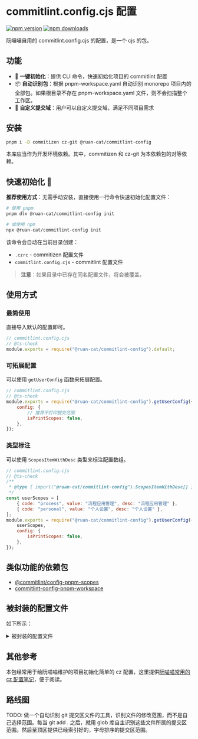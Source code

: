 # commitlint.config.cjs 配置

<!-- automd:badges color="yellow" name="@ruan-cat/commitlint-config" -->

[![npm version](https://img.shields.io/npm/v/@ruan-cat/commitlint-config?color=yellow)](https://npmjs.com/package/@ruan-cat/commitlint-config)
[![npm downloads](https://img.shields.io/npm/dm/@ruan-cat/commitlint-config?color=yellow)](https://npm.chart.dev/@ruan-cat/commitlint-config)

<!-- /automd -->

阮喵喵自用的 commitlint.config.cjs 的配置，是一个 cjs 的包。

## 功能

- 🚀 **一键初始化**：提供 CLI 命令，快速初始化项目的 commitlint 配置
- 📦 **自动识别包**：根据 pnpm-workspace.yaml 自动识别 monorepo 项目内的全部包。如果根目录不存在 pnpm-workspace.yaml 文件，则不会扫描整个工作区。
- 🎯 **自定义提交域**：用户可以自定义提交域，满足不同项目需求

## 安装

```bash
pnpm i -D commitizen cz-git @ruan-cat/commitlint-config
```

本库应当作为开发环境依赖。其中，commitizen 和 cz-git 为本依赖包的对等依赖。

## 快速初始化 🚀

**推荐使用方式**：无需手动安装，直接使用一行命令快速初始化配置文件：

```bash
# 使用 pnpm
pnpm dlx @ruan-cat/commitlint-config init

# 或使用 npm
npx @ruan-cat/commitlint-config init
```

该命令会自动在当前目录创建：

- `.czrc` - commitizen 配置文件
- `commitlint.config.cjs` - commitlint 配置文件

> **注意**：如果目录中已存在同名配置文件，将会被覆盖。

## 使用方式

### 最简使用

直接导入默认的配置即可。

```js
// commitlint.config.cjs
// @ts-check
module.exports = require("@ruan-cat/commitlint-config").default;
```

### 可拓展配置

可以使用 `getUserConfig` 函数来拓展配置。

<!-- automd:file src="./templates/commitlint.config.cjs" code -->

```cjs [commitlint.config.cjs]
// commitlint.config.cjs
// @ts-check
module.exports = require("@ruan-cat/commitlint-config").getUserConfig({
	config: {
		// 推荐不打印提交范围
		isPrintScopes: false,
	},
});
```

<!-- /automd -->

### 类型标注

可以使用 `ScopesItemWithDesc` 类型来标注配置数组。

```js
// commitlint.config.cjs
// @ts-check
/**
 * @type { import("@ruan-cat/commitlint-config").ScopesItemWithDesc[] }
 */
const userScopes = [
	{ code: "process", value: "流程应用管理", desc: "流程应用管理" },
	{ code: "personal", value: "个人设置", desc: "个人设置" },
];
module.exports = require("@ruan-cat/commitlint-config").getUserConfig({
	userScopes,
	config: {
		isPrintScopes: false,
	},
});
```

## 类似功能的依赖包

- [@commitlint/config-pnpm-scopes](https://npm.im/@commitlint/config-pnpm-scopes)
- [commitlint-config-pnpm-workspace](https://npm.im/commitlint-config-pnpm-workspace)

## 被封装的配置文件

如下所示：

<details>

<summary>
被封装的配置文件
</summary>

<!-- prettier-ignore-start -->
<!-- automd:file src="./src/config.ts" code -->

```ts [config.ts]
import { type UserConfig } from "cz-git";
import { convertCommitTypesToCzGitFormat } from "./utils.ts";

/**
 * @description
 * 这个配置文件不能使用ts格式 ts不被支持
 *
 * 该配置没有 scopes 范围
 *
 * @see https://cz-git.qbb.sh/zh/config/#中英文对照模板
 * @see https://cz-git.qbb.sh/zh/recipes/#
 */
export const config: UserConfig = {
	rules: {
		// @see: https://commitlint.js.org/#/reference-rules
	},
	prompt: {
		alias: { fd: "docs: fix typos" },

		messages: {
			type: "选择你要提交的类型 :",
			scope: "选择一个提交范围（可选）:",
			customScope: "请输入自定义的提交范围 :",
			subject: "填写简短精炼的变更描述 :\n",
			body: '填写更加详细的变更描述（可选）。使用 "|" 换行 :\n',
			breaking: '列举非兼容性重大的变更（可选）。使用 "|" 换行 :\n',
			footerPrefixesSelect: "选择关联issue前缀（可选）:",
			customFooterPrefix: "输入自定义issue前缀 :",
			footer: "列举关联issue (可选) 例如: #31, #I3244 :\n",
			confirmCommit: "是否提交或修改commit ?",
		},

		/**
		 * 基于monorepo内项目，决定提交范围域
		 *
		 * 该配置可以用 getUserConfig 函数设置
		 */
		// scopes,

		// https://cz-git.qbb.sh/zh/recipes/#多选模式
		enableMultipleScopes: true,
		scopeEnumSeparator: ",",

		allowCustomScopes: true,
		allowEmptyScopes: true,
		customScopesAlign: "bottom",
		customScopesAlias: "custom",
		emptyScopesAlias: "empty",

		types: convertCommitTypesToCzGitFormat(),
		useEmoji: true,
		emojiAlign: "center",
		useAI: false,
		aiNumber: 1,
		themeColorCode: "",

		upperCaseSubject: false,
		/** 允许使用破坏性变更的标记 */
		markBreakingChangeMode: true,
		allowBreakingChanges: ["feat", "fix"],
		breaklineNumber: 100,
		breaklineChar: "|",
		skipQuestions: [],
		issuePrefixes: [
			// 如果使用 gitee 作为开发管理
			{ value: "link", name: "link:     链接 ISSUES 进行中" },
			{ value: "closed", name: "closed:   标记 ISSUES 已完成" },
		],
		customIssuePrefixAlign: "top",
		emptyIssuePrefixAlias: "skip",
		customIssuePrefixAlias: "custom",
		allowCustomIssuePrefix: true,
		allowEmptyIssuePrefix: true,
		confirmColorize: true,
		scopeOverrides: undefined,
		defaultBody: "",
		defaultIssues: "",
		defaultScope: "",
		defaultSubject: "",
	},
};
```

<!-- /automd -->
<!-- prettier-ignore-end -->

## 提交类型 commit-types.ts

<!-- automd:file src="./src/commit-types.ts" code -->

```ts [commit-types.ts]
import { CommitType } from "./type.ts";

export const commitTypes: CommitType[] = [
	{
		emoji: "✨",
		type: "feat",
		description: "新增功能 | A new feature",
	},
	{
		emoji: "🐞",
		type: "fix",
		description: "修复缺陷 | A bug fix",
	},
	{
		emoji: "📃",
		type: "docs",
		description: "文档更新 | Documentation only changes",
	},
	{
		emoji: "📦",
		type: "deps",
		description: "依赖更新",
	},
	{
		emoji: "🧪",
		type: "test",
		description: "测试相关 | Adding missing tests or correcting existing tests",
	},
	{
		emoji: "🔧",
		type: "build",
		description: "构建相关 | Changes that affect the build system or external dependencies",
	},
	{
		emoji: "🐎",
		type: "ci",
		description: "持续集成 | Changes to our CI configuration files and scripts",
	},
	{
		emoji: "📢",
		type: "publish",
		description: "发包 | 依赖包发布版本。",
	},
	{
		emoji: "🦄",
		type: "refactor",
		description: "代码重构 | A code change that neither fixes a bug nor adds a feature",
	},
	{
		emoji: "🎈",
		type: "perf",
		description: "性能提升 | A code change that improves performance",
	},
	{
		emoji: "🎉",
		type: "init",
		description: "初始化 | 项目初始化。",
	},
	{
		emoji: "⚙️",
		type: "config",
		description: "更新配置 | 配置更新。通用性的配置更新。",
	},
	{
		emoji: "🐳",
		type: "chore",
		description: "其他修改 | Other changes that do not modify src or test files",
	},
	{
		emoji: "↩",
		type: "revert",
		description: "回退代码 | Revert to a commit",
	},
	{
		emoji: "🗑",
		type: "del",
		description: "删除垃圾 | 删除无意义的东西，注释，文件，代码段等。",
	},
	{
		emoji: "🌐",
		type: "i18n",
		description: "国际化 | 专门设置国际化的翻译文本。",
	},
	{
		emoji: "🌈",
		type: "style",
		description: "代码格式 | Changes that do not affect the meaning of the code",
	},
	{
		emoji: "🤔",
		type: "save-file",
		description:
			"保存文件 | 文件保存类型。仅仅是为了保存文件。有时候会需要紧急提交，并快速切换分支。此时就需要提交代码。并保存文件。",
	},
	// 暂不需要该提交类型。
	// {
	// 	emoji: "✋",
	// 	type: "main-pull-update",
	// 	description: "主分支拉取更新 | 主分支拉取更新。",
	// },
	// {
	// 	emoji: "⏩",
	// 	type: "mark-progress",
	// 	description: "标记进度 | 标记进度。",
	// },
];
```

<!-- /automd -->

## 常用提交范围 common-scopes.ts

<!-- automd:file src="./src/common-scopes.ts" code -->

```ts [common-scopes.ts]
/**
 * 用户自己额外配置的范围项 拆分出表述文本的配置项
 * @description
 */
export type ScopesItemWithDesc = {
	/** 输入时的提示词 */
	code: string;

	/** 最终显示在 git commit 的文本 */
	value: string;

	/** 表述文本 */
	desc: string;
};

/**
 * 常用的范围配置
 * @description
 * 该配置是为了提供更多的范围配置，以便于更好的管理提交范围。
 *
 * 这里罗列一些高频更改配置的文件，并定位为专门的提交范围。
 *
 * 这些配置范围，大多数是从具体项目中 不断提炼出来的常用范围
 */
export const commonScopes: ScopesItemWithDesc[] = [
	{
		code: "config",
		value: "config",
		desc: "各种配置文件",
	},
	{
		code: "turbo",
		value: "turbo",
		desc: "任务调度器",
	},
	{
		code: "root",
		value: "root",
		desc: "根目录",
	},
	{
		code: "package.json",
		value: "package.json",
		desc: "包配置",
	},
	{
		code: "vite.config.js/ts",
		value: "vite",
		desc: "vite打包工具配置",
	},
	{
		code: "vitepress",
		value: "文档配置",
		desc: "vitepress文档工具配置",
	},
	{
		code: "commitlint.config.cjs",
		value: "commitlint",
		desc: "cz配置，即git提交工具的配置",
	},
	{
		code: "tsconfig",
		value: "tsc",
		desc: "typescript项目配置",
	},
	{
		code: "router",
		value: "router",
		desc: "路由配置",
	},
	{
		code: "vscode/settings.json",
		value: "vsc",
		desc: "vscode配置",
	},
	{
		code: "i18n",
		value: "i18n",
		desc: "国际化",
	},
	{
		code: "prompt",
		value: "prompt",
		desc: "提示词。特指和AI协作使用的提示词文件。",
	},
	{
		code: "api",
		value: "api",
		desc: "API接口",
	},
	{
		code: "claude",
		value: "claude",
		desc: "claude code的配置。特指在claude code生成或使用的文件。包括配置、提示词、代理、记忆文件等。",
	},
];
```

<!-- /automd -->

</details>

## 其他参考

本包经常用于给阮喵喵维护的项目初始化简单的 cz 配置，这里提供[阮喵喵常用的 cz 配置笔记](https://notes.ruan-cat.com/cz)，便于阅读。

## 路线图

TODO: 做一个自动识别 git 提交区文件的工具，识别文件的修改范围，而不是自己选择范围。每当 git add . 之后，就用 glob 库自主识别这些文件所属的提交区范围。然后至顶区提供已经索引好的，字母排序的提交区范围。
